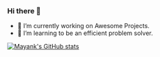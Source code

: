 ### Hi there 👋

- 🔭 I’m currently working on Awesome Projects.
- 🌱 I’m learning to be an efficient problem solver.

[![Mayank's GitHub stats](https://github-readme-stats.vercel.app/api?username=MayankVats&theme=dracula)](https://github.com/MayankVats/github-readme-stats)

<!--
- 👯 I’m looking to collaborate on ...
- 🤔 I’m looking for help with ...
- 💬 Ask me about ...
- 📫 How to reach me: ...
- 😄 Pronouns: ...
- ⚡ Fun fact: ...
-->
